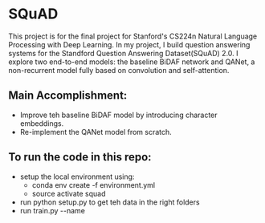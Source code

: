 # SQuAD

This project is for the final project for Stanford's CS224n Natural Language Processing with Deep Learning. In my project, I build question answering systems for the Standford Question Answering Dataset(SQuAD) 2.0. I explore two end-to-end models: the baseline BiDAF network and QANet, a non-recurrent model fully based on convolution and self-attention. 

## Main Accomplishment:
- Improve teh baseline BiDAF model by introducing character embeddings.
- Re-implement the QANet model from scratch.

## To run the code in this repo:
- setup the local environment using:
  - conda env create -f environment.yml
  - source activate squad
- run python setup.py to get teh data in the right folders
- run train.py --name
